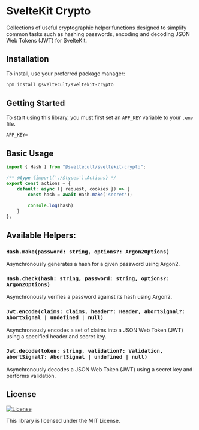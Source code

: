 # SvelteKit Crypto

Collections of useful cryptographic helper functions designed to simplify common tasks such as hashing passwords, encoding and decoding JSON Web Tokens (JWT) for SvelteKit.

## Installation

To install, use your preferred package manager:

```bash
npm install @sveltecult/sveltekit-crypto
```

## Getting Started

To start using this library, you must first set an `APP_KEY` variable to your `.env` file.

```env
APP_KEY=
```

## Basic Usage

```typescript
import { Hash } from "@sveltecult/sveltekit-crypto";

/** @type {import('./$types').Actions} */
export const actions = {
	default: async ({ request, cookies }) => {
		const hash = await Hash.make('secret');

		console.log(hash)
	}
};
```

## Available Helpers:

### `Hash.make(password: string, options?: Argon2Options)`

Asynchronously generates a hash for a given password using Argon2.

### `Hash.check(hash: string, password: string, options?: Argon2Options)`

Asynchronously verifies a password against its hash using Argon2.

### `Jwt.encode(claims: Claims, header?: Header, abortSignal?: AbortSignal | undefined | null)`

Asynchronously encodes a set of claims into a JSON Web Token (JWT) using a specified header and secret key.

### `Jwt.decode(token: string, validation?: Validation, abortSignal?: AbortSignal | undefined | null)`

Asynchronously decodes a JSON Web Token (JWT) using a secret key and performs validation.

## License

[![License](https://img.shields.io/badge/License-MIT-blue.svg)](https://opensource.org/licenses/MIT)

This library is licensed under the MIT License.
